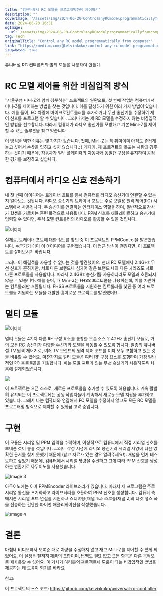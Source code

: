 ```yaml
---
title: "컴퓨터에서 RC 모델을 프로그래밍하여 제어하기"
description: ""
coverImage: "/assets/img/2024-06-20-ControlanyRCmodelprogrammaticallyfromcomputer_0.png"
date: 2024-06-20 16:51
ogImage:
  url: /assets/img/2024-06-20-ControlanyRCmodelprogrammaticallyfromcomputer_0.png
tag: Tech
originalTitle: "Control any RC model programmatically from computer"
link: "https://medium.com/@kelvinkoko/control-any-rc-model-programmatically-from-computer-2e2cdbc0e4aa"
isUpdated: true
---
```


유니버설 RC 컨트롤러와 멀티 모듈을 사용하여 만들기

# RC 모델 제어를 위한 비침입적 방식

"자율주행 미니-Z와 함께 경주하는" 프로젝트의 일환으로, 첫 번째 작업은 컴퓨터에서 미니-Z를 제어하는 방법을 찾는 것입니다. 이를 달성하기 위한 여러 가지 방법이 있습니다. 예를 들어, RC 차량에 마이크로컨트롤러를 추가하거나 무선 송신기를 수정하여 제어 신호를 프로그램 할 수 있습니다. 그러나 저는 제 RC 모델을 수정하지 않는 비침입적인 방법을 선호합니다. 따라서 컴퓨터가 라디오 송신기를 모방하고 기본 Mini-Z를 제어할 수 있는 솔루션을 찾고 있습니다.

이 방식을 택한 이유는 몇 가지가 있습니다. 첫째, Mini-Z는 제 취미이며 아직도 즐겁게 놀고 싶어서 손상을 입히고 싶지 않습니다.: ) 게다가, 제 프로젝트의 목표는 사람과 경주하는 것이기 때문에, 자동차가 일반 플레이어의 자동차와 동일한 구성을 유지하여 공정한 경기를 보장하고 싶습니다.

<!-- cozy-coder - 수평 -->

<ins class="adsbygoogle"
     style="display:block"
     data-ad-client="ca-pub-4877378276818686"
     data-ad-slot="1107185301"
     data-ad-format="auto"
     data-full-width-responsive="true"></ins>

<script>
     (adsbygoogle = window.adsbygoogle || []).push({});
</script>

# 컴퓨터에서 라디오 신호 전송하기

내 첫 번째 아이디어는 트레이너 포트를 통해 컴퓨터를 라디오 송신기에 연결할 수 있는지 알아보는 것입니다. 라디오 송신기의 트레이너 포트는 주로 모델용 원격 제어(RC) 시스템에서 사용됩니다. 두 송신기를 연결하는 인터페이스 역할을 하며, 일반적으로 강사가 학생을 가르치는 훈련 목적으로 사용됩니다. PPM 신호를 에뮬레이트하고 송신기에 입력할 수 있다면, 주식 모델 컨트롤러의 라디오를 활용할 수 있을 것입니다.

![이미지](/assets/img/2024-06-20-ControlanyRCmodelprogrammaticallyfromcomputer_0.png)

실제로, 트레이너 포트에 대한 정보를 찾던 중 이 프로젝트인 PPMControl을 발견했습니다. 누군가가 이미 이 아이디어를 구현했습니다. 이 접근 방식이 괜찮다면, 이 프로젝트를 살펴보시기 바랍니다.

<!-- cozy-coder - 수평 -->

<ins class="adsbygoogle"
     style="display:block"
     data-ad-client="ca-pub-4877378276818686"
     data-ad-slot="1107185301"
     data-ad-format="auto"
     data-full-width-responsive="true"></ins>

<script>
     (adsbygoogle = window.adsbygoogle || []).push({});
</script>

그러나 이 해결책을 사용할 수 없다는 것을 발견했어요. 현대 RC 모델에서 2.4GHz 무선 신호가 흔하지만, 서로 다른 브랜드나 심지어 같은 브랜드 내의 다른 시리즈도 서로 다른 프로토콜을 사용합니다. 따라서 2.4GHz 송신기를 사용하더라도 모델과 호환되지 않을 수 있습니다. 예를 들어, 내 Mini-Z는 FHSS 프로토콜을 사용하는데, 이를 지원하는 컨트롤러만 호환됩니다. FHSS 프로토콜을 지원하는 컨트롤러를 찾던 중 여러 프로토콜을 지원하는 모듈을 개발한 흥미로운 프로젝트를 발견했어요.

# 멀티 모듈

![이미지](/assets/img/2024-06-20-ControlanyRCmodelprogrammaticallyfromcomputer_1.png)

멀티 모듈은 4가지 다른 RF 구성 요소를 통합한 오픈 소스 2.4GHz 송신기 모듈로, 거의 모든 RC 송신기가 다양한 수신기와 모델을 작동할 수 있도록 합니다. 일종의 유니버설 TV 원격 제어기로, 여러 TV 브랜드의 원격 제어 코드를 이미 모두 포함하고 있는 것을 비유할 수 있어요. 마찬가지로 멀티 모듈은 여러 RF 구성 요소를 포함하며 가장 일반적인 RC 프로토콜을 지원합니다. 이는 모듈 포트가 있는 무선 송신기와 사용하도록 처음에 설계되었습니다.

<!-- cozy-coder - 수평 -->

<ins class="adsbygoogle"
     style="display:block"
     data-ad-client="ca-pub-4877378276818686"
     data-ad-slot="1107185301"
     data-ad-format="auto"
     data-full-width-responsive="true"></ins>

<script>
     (adsbygoogle = window.adsbygoogle || []).push({});
</script>

<img src="/assets/img/2024-06-20-ControlanyRCmodelprogrammaticallyfromcomputer_2.png" />

이 프로젝트는 오픈 소스로, 새로운 프로토콜을 추가할 수 있도록 허용합니다. 계속 활발히 유지되는 이 프로젝트에는 공동 작업자들이 계속해서 새로운 모델 지원을 추가하고 있습니다. 그래서 나는 컴퓨터와 연결해서 RC 모델을 수정하지 않고도 모든 RC 모델을 프로그래밍 방식으로 제어할 수 있게끔 고려 중입니다.

# 구현

이 모듈은 시리얼 및 PPM 입력을 수락하며, 이상적으로 컴퓨터에서 직접 시리얼 신호를 보내는 것이 좋을 것입니다. 그러나 작성 시점에 라디오 송신기의 시리얼 사양에 대한 명확한 문서를 찾지 못했기 때문에 (참고 자료가 있는 경우 알려주세요!). 개념을 먼저 테스트하고 싶었기 때문에, 컴퓨터에서 시리얼 명령을 수신하고 그에 따라 PPM 신호를 생성하는 변환기로 아두이노를 사용했습니다.

<!-- cozy-coder - 수평 -->

<ins class="adsbygoogle"
     style="display:block"
     data-ad-client="ca-pub-4877378276818686"
     data-ad-slot="1107185301"
     data-ad-format="auto"
     data-full-width-responsive="true"></ins>

<script>
     (adsbygoogle = window.adsbygoogle || []).push({});
</script>

![Image 3](/assets/img/2024-06-20-ControlanyRCmodelprogrammaticallyfromcomputer_3.png)

아두이노에는 이미 PPMEncoder 라이브러리가 있습니다. 따라서 제 프로그램은 주로 시리얼 통신을 초기화하고 라이브러리를 호출하여 PPM 신호를 생성합니다. 컴퓨터 측에서는 시리얼 포트 연결을 지원하고 스티어링(채널 1)과 스로틀(채널 2)의 타겟 펄스 폭을 전송하는 간단한 파이썬 애플리케이션을 작성했습니다.

![Image 4](/assets/img/2024-06-20-ControlanyRCmodelprogrammaticallyfromcomputer_4.png)

# 결론

<!-- cozy-coder - 수평 -->

<ins class="adsbygoogle"
     style="display:block"
     data-ad-client="ca-pub-4877378276818686"
     data-ad-slot="1107185301"
     data-ad-format="auto"
     data-full-width-responsive="true"></ins>

<script>
     (adsbygoogle = window.adsbygoogle || []).push({});
</script>

마침내 비디오에서 보여준 대로 차량을 수정하지 않고 재고 Mini-Z를 제어할 수 있게 되었어요. 이 설정은 철저히 제품의 조합이며, 납땜도 필요 없고 모든 항목은 다른 목적으로 재사용할 수 있어요. 이 기사가 여러분의 프로젝트에 도움이 되는 비침입적인 방법을 제공하는 데 도움이 되기를 바라요.

참고:

이 프로젝트의 소스 코드: https://github.com/kelvinkoko/universal-rc-controller
